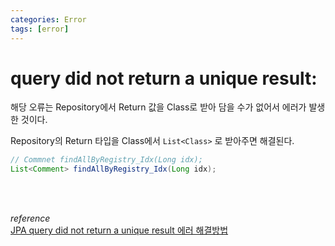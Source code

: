 ```yaml
---
categories: Error
tags: [error]
---
```


# query did not return a unique result:

  
해당 오류는 Repository에서 Return 값을 Class로 받아 담을 수가 없어서 에러가 발생한 것이다.

Repository의 Return 타입을 Class에서 `List<Class>` 로 받아주면 해결된다.
  
```java
// Commnet findAllByRegistry_Idx(Long idx);
List<Comment> findAllByRegistry_Idx(Long idx);

```

<br><br>

*reference*                
[JPA query did not return a unique result 에러 해결방법](https://wakestand.tistory.com/943)
